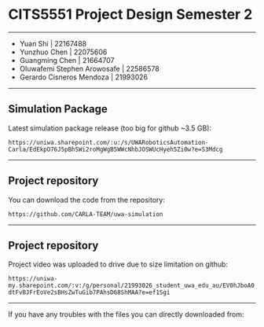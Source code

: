 # CITS5551 Project Design Semester 2
-------------------------------------
- Yuan Shi                       | 22167488
- Yunzhuo Chen                   | 22075606
- Guangming Chen                 | 21664707
- Oluwafemi Stephen Arowosafe    | 22586578
- Gerardo Cisneros Mendoza       | 21993026

-------------------------------------

## Simulation Package

Latest simulation package release (too big for github ~3.5 GB):

`https://uniwa.sharepoint.com/:u:/s/UWARoboticsAutomation-Carla/EdEkpO76J5pBhSWi2roMgWgB5WWcNhbJOSWUcHyeh5Zi0w?e=S3Mdcg`

-------------------------------------

## Project repository

You can download the code from the repository:

`https://github.com/CARLA-TEAM/uwa-simulation`

-------------------------------------

## Project repository

Project video was uploaded to drive due to size limitation on github:

`https://uniwa-my.sharepoint.com/:v:/g/personal/21993026_student_uwa_edu_au/EV0hJboA0dtFvBJFrEoVe2sBHsZwTuGib7PAhsD68ShMAA?e=ef1Sgi`

-------------------------------------

If you have any troubles with the files you can directly downloaded from:



